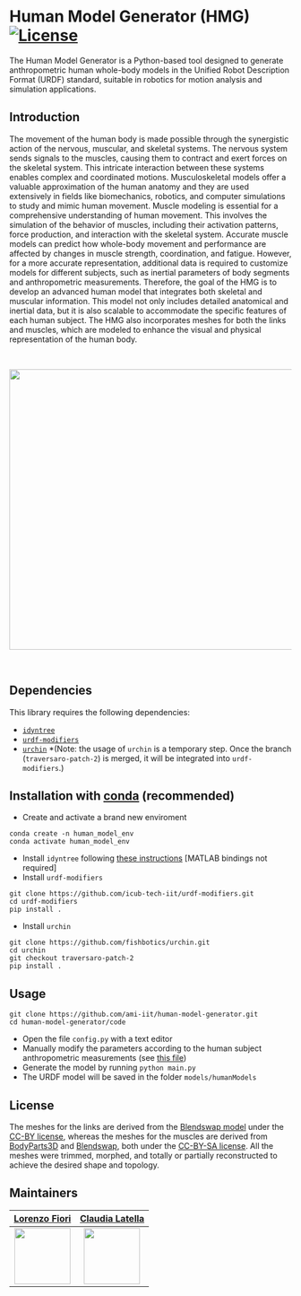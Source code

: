 # Human Model Generator (HMG) [![License](https://img.shields.io/badge/License-BSD_3--Clause-blue.svg)](https://opensource.org/licenses/BSD-3-Clause) 

The Human Model Generator is a Python-based tool designed to generate anthropometric human whole-body models in the Unified Robot Description Format (URDF) standard, suitable in robotics for motion analysis and simulation applications.

## Introduction
The movement of the human body is made possible through the synergistic action of the nervous, muscular, and skeletal systems. The nervous system sends signals to the muscles, causing them to contract and exert forces on the skeletal system. This intricate interaction between these systems enables complex and coordinated motions.
Musculoskeletal models offer a valuable approximation of the human anatomy and they are used extensively in fields like biomechanics, robotics, and computer simulations to study and mimic human movement. Muscle modeling is essential for a comprehensive understanding of human movement. This involves the simulation of the behavior of muscles, including their activation patterns, force production, and interaction with the skeletal system. Accurate muscle models can predict how whole-body movement and performance are affected by changes in muscle strength, coordination, and fatigue. However, for a more accurate representation, additional data is required to customize models for different subjects, such as inertial parameters of body segments and anthropometric measurements.
Therefore, the goal of the HMG is to develop an advanced human model that integrates both skeletal and muscular information. This model not only includes detailed anatomical and inertial data, but it is also scalable to accommodate the specific features of each human subject. The HMG also incorporates meshes for both the links and muscles, which are modeled to enhance the visual and physical representation of the human body.

<br>

<p align="center">
<img src=https://github.com/user-attachments/assets/52b31ca1-7975-4180-adde-5108f20e3f84 width ="650" height="500">
</p>

</br>

## Dependencies 
This library requires the following dependencies:

- [``idyntree``](https://github.com/robotology/idyntree)
- [``urdf-modifiers``](https://github.com/icub-tech-iit/urdf-modifiers)
- [``urchin``](https://github.com/fishbotics/urchin.git) *(Note: the usage of `urchin` is a temporary step. Once the branch (`traversaro-patch-2`) is merged, it will be integrated into `urdf-modifiers`.)

## Installation with [conda](https://docs.conda.io/en/latest/) (recommended)

- Create and activate a brand new enviroment
```
conda create -n human_model_env
conda activate human_model_env
```
- Install `idyntree` following [these instructions](https://github.com/robotology/idyntree?tab=readme-ov-file#conda-recommended) [MATLAB bindings not required]
- Install `urdf-modifiers`
```
git clone https://github.com/icub-tech-iit/urdf-modifiers.git
cd urdf-modifiers
pip install .
```
- Install `urchin`
```
git clone https://github.com/fishbotics/urchin.git
cd urchin
git checkout traversaro-patch-2
pip install .
```

## Usage
```
git clone https://github.com/ami-iit/human-model-generator.git
cd human-model-generator/code
```
- Open the file `config.py` with a text editor
- Manually modify the parameters according to the human subject anthropometric measurements (see [this file](https://github.com/ami-iit/human-model-generator/blob/ReorganizeCode/code/README.md))
- Generate the model by running `python main.py` 
- The URDF model will be saved in the folder `models/humanModels`

## License
The meshes for the links are derived from the [Blendswap model](https://blendswap.com/blend/11604) under the [CC-BY license](https://creativecommons.org/share-your-work/cclicenses/), whereas the meshes for the muscles are derived from [BodyParts3D](https://lifesciencedb.jp/bp3d/?lng=en) and [Blendswap](https://blendswap.com/blend/26915), both under the [CC-BY-SA license](https://creativecommons.org/licenses/by-sa/2.0/deed.en).
All the meshes were trimmed, morphed, and totally or partially reconstructed to achieve the desired shape and topology.

## Maintainers
|[Lorenzo Fiori](https://www.iit.it/it/web/guest/people-details/-/people/lorenzo-fiori)|[Claudia Latella](https://www.iit.it/it/web/guest/people-details/-/people/claudia-latella)|          
|:-------------------------------------------------------:|:-------------------------------------------------------:| 
|<img src="https://avatars.githubusercontent.com/u/118193358?v=4" width="100">|<img src="https://avatars.githubusercontent.com/u/10923418?v=4" width="100">|

